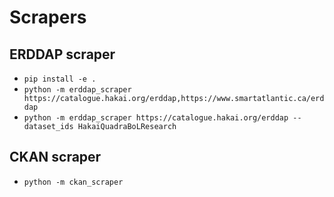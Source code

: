 # Scrapers

## ERDDAP scraper

- `pip install -e .`
- `python -m erddap_scraper https://catalogue.hakai.org/erddap,https://www.smartatlantic.ca/erddap`
- `python -m erddap_scraper https://catalogue.hakai.org/erddap --dataset_ids HakaiQuadraBoLResearch`

## CKAN scraper

- `python -m ckan_scraper`
